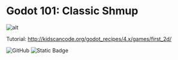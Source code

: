 # Godot 101: Classic Shmup

![alt](http://kidscancode.org/godot_recipes/4.x/img/2d_101_screenshot.png)

Tutorial:
http://kidscancode.org/godot_recipes/4.x/games/first_2d/

![GitHub](https://img.shields.io/github/license/kidscancode/godot_recipes) ![Static Badge](https://img.shields.io/badge/Godot-4.x-blue)

